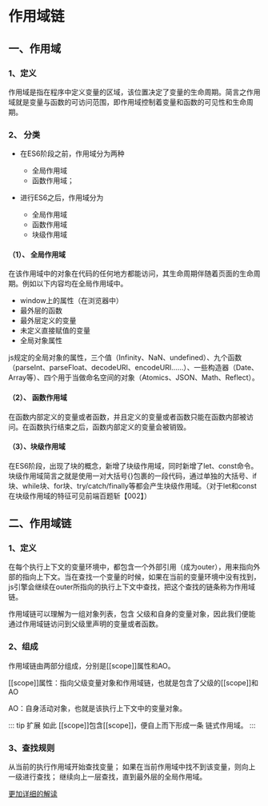 # 作用域链

## 一、作用域

### 1、定义

作用域是指在程序中定义变量的区域，该位置决定了变量的生命周期。简言之作用域就是变量与函数的可访问范围，即作用域控制着变量和函数的可见性和生命周期。

### 2、 分类

* 在ES6阶段之前，作用域分为两种
  * 全局作用域
  * 函数作用域；

* 进行ES6之后，作用域分为
  * 全局作用域
  * 函数作用域
  * 块级作用域

#### （1）、 全局作用域

在该作用域中的对象在代码的任何地方都能访问，其生命周期伴随着页面的生命周期。例如以下内容均在全局作用域中。

* window上的属性（在浏览器中）
* 最外层的函数
* 最外层定义的变量
* 未定义直接赋值的变量
* 全局对象属性

js规定的全局对象的属性，三个值（Infinity、NaN、undefined）、九个函数（parseInt、parseFloat、decodeURI、encodeURI……）、一些构造器（Date、Array等）、四个用于当做命名空间的对象（Atomics、JSON、Math、Reflect）。

#### （2）、 函数作用域

在函数内部定义的变量或者函数，并且定义的变量或者函数只能在函数内部被访问。在函数执行结束之后，函数内部定义的变量会被销毁。

#### （3）、块级作用域

在ES6阶段，出现了块的概念，新增了块级作用域，同时新增了let、const命令。块级作用域简言之就是使用一对大括号{}包裹的一段代码，通过单独的大括号、if块、while块、for块、try/catch/finally等都会产生块级作用域。（对于let和const在块级作用域的特征可见前端百题斩【002】）

## 二、作用域链

### 1、定义

在每个执行上下文的变量环境中，都包含一个外部引用（成为outer），用来指向外部的指向上下文。当在查找一个变量的时候，如果在当前的变量环境中没有找到，js引擎会继续在outer所指向的执行上下文中查找，把这个查找的链条称为作用域链。

作用域链可以理解为一组对象列表，包含 父级和自身的变量对象，因此我们便能通过作用域链访问到父级里声明的变量或者函数。

### 2、组成

作用域链由两部分组成，分别是[[scope]]属性和AO。

[[scope]]属性：指向父级变量对象和作用域链，也就是包含了父级的[[scope]]和AO

AO：自身活动对象，也就是该执行上下文中的变量对象。

::: tip 扩展
如此 [[scope]]包含[[scope]]，便自上而下形成一条 链式作用域。
:::

### 3、查找规则

从当前的执行作用域开始查找变量；
如果在当前作用域中找不到该变量，则向上一级进行查找；
继续向上一层查找，直到最外层的全局作用域。

[更加详细的解读](https://github.com/mqyqingfeng/Blog/issues/6)
